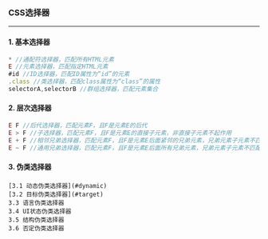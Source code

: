 ### CSS选择器
***
#### 1. 基本选择器
```javascript
* //通配符选择器，匹配所有HTML元素
E //元素选择器，匹配指定HTML元素
#id //ID选择器，匹配ID属性为“id”的元素
.class //类选择器，匹配class属性为“class”的属性
selectorA,selectorB //群组选择器，匹配元素集合
```
#### 2. 层次选择器
```javascript
E F //后代选择器，匹配元素F，且F是元素E的后代
E > F //子选择器，匹配元素F，且F是元素E的直接子元素，非直接子元素不起作用
E + F //相邻兄弟选择器，匹配元素F，且F是元素E后面紧邻的兄弟元素，兄弟元素子元素不匹配
E ~ F //通用兄弟选择器，匹配元素F，且F是元素E后面所有兄弟元素，兄弟元素子元素不匹配【CSS3】
```
#### 3. 伪类选择器
    [3.1 动态伪类选择器](#dynamic)
    [3.2 目标伪类选择器](#target)
    3.3 语言伪类选择器
    3.4 UI状态伪类选择器
    3.5 结构伪类选择器
    3.6 否定伪类选择器

